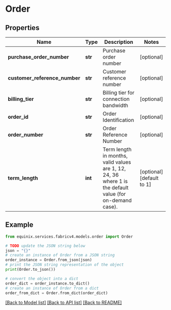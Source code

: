 # Order


## Properties

Name | Type | Description | Notes
------------ | ------------- | ------------- | -------------
**purchase_order_number** | **str** | Purchase order number | [optional] 
**customer_reference_number** | **str** | Customer reference number | [optional] 
**billing_tier** | **str** | Billing tier for connection bandwidth | [optional] 
**order_id** | **str** | Order Identification | [optional] 
**order_number** | **str** | Order Reference Number | [optional] 
**term_length** | **int** | Term length in months, valid values are 1, 12, 24, 36 where 1 is the default value (for on-demand case). | [optional] [default to 1]

## Example

```python
from equinix.services.fabricv4.models.order import Order

# TODO update the JSON string below
json = "{}"
# create an instance of Order from a JSON string
order_instance = Order.from_json(json)
# print the JSON string representation of the object
print(Order.to_json())

# convert the object into a dict
order_dict = order_instance.to_dict()
# create an instance of Order from a dict
order_from_dict = Order.from_dict(order_dict)
```
[[Back to Model list]](../README.md#documentation-for-models) [[Back to API list]](../README.md#documentation-for-api-endpoints) [[Back to README]](../README.md)



